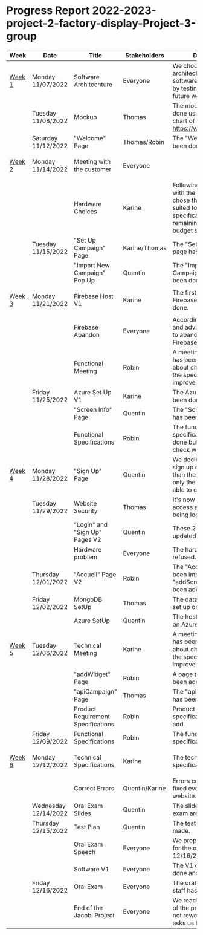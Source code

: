 # Progress Report 2022-2023-project-2-factory-display-Project-3-group

Week | Date | Title | Stakeholders | Description |
|--------------|--------------|-----------------|----------------|----------------|
| <p style="text-decoration: underline">Week 1</p> | Monday 11/07/2022 | Software Architechture | Everyone | We choose the general architecture of our software, we will improve by testing it during the future weeks.
| | Tuesday 11/08/2022 | Mockup | Thomas | The mockup has been done using the graphic chart of https://www.jacobi.net/fr/.
| | Saturday 11/12/2022 | "Welcome" Page | Thomas/Robin | The "Welcome" page has been done.
| <p style="text-decoration: underline">Week 2</p> | Monday 11/14/2022 | Meeting with the customer | Everyone |
| |  | Hardware Choices | Karine | Following the meeting with the customer, we chose the hardware best suited to the specifications while remaining within the budget set by Jacobi.
| | Tuesday 11/15/2022 | "Set Up Campaign" Page | Karine/Thomas | The "Set Up Campaign" page has been done.
| |  | "Import New Campaign" Pop Up | Quentin | The "Import New Campaign" pop up has been done.
| <p style="text-decoration: underline">Week 3</p> | Monday 11/21/2022 | Firebase Host V1 | Karine | The first version of the Firebase host has been done.
| |  | Firebase Abandon | Everyone | According to searches and advices, we decided to abandon the use of Firebase.
| |  | Functional Meeting | Robin | A meeting with Franck has been made to discuss about changes to apply to the specifications to improve it.
| | Friday 11/25/2022 | Azure Set Up V1 | Karine | The Azure set up has been done.
| |  | "Screen Info" Page | Quentin | The "Screen Info" page has been done.
| |  | Functional Specifications | Robin | The functional specifications have been done but will need to be check with the customer.
| <p style="text-decoration: underline">Week 4</p> | Monday 11/28/2022 | "Sign Up" Page | Quentin | We decided to put the sign up on an other page than the login because only the admin will be able to create an account.
| | Tuesday 11/29/2022 | Website Security | Thomas | It's now impossible to access a page without being logged in.
| |  | "Login" and "Sign Up" Pages V2 | Quentin | These 2 pages have been updated.
| |  | Hardware problem | Everyone | The hardware has been refused.
| | Thursday 12/01/2022 | "Accueil" Page V2 | Robin | The "Accueil" page has been improved and a "addScreen" page has been add.
| | Friday 12/02/2022 | MongoDB SetUp | Thomas | The database has been set up on MongoDB.
| |  | Azure SetUp | Quentin | The host has been set up on Azure.
| <p style="text-decoration: underline">Week 5</p> | Tuesday 12/06/2022 | Technical Meeting | Karine | A meeting with Franck has been made to discuss about changes to apply to the specifications to improve it.
| |  | "addWidget" Page | Robin | A page to addWidget has been add.
| |  | "apiCampaign" Page | Thomas | The "apiCampaign" page has been add.
| |  | Product Requirement Specifications | Robin | Product requirement specifications have been add.
| | Friday 12/09/2022 | Functional Specifications | Robin | The functional specifications are done.
| <p style="text-decoration: underline">Week 6</p> | Monday 12/12/2022 | Technical Specifications | Karine | The technical specifications are done.
| |  | Correct Errors | Quentin/Karine | Errors corrected and bug fixed everywhere on the website.
| | Wednesday 12/14/2022 | Oral Exam Slides | Quentin | The slides for the oral exam are done.
| | Thursday 12/15/2022 | Test Plan | Quentin | The test plan has been made.
| |  | Oral Exam Speech | Everyone | We prepared our speech for the oral exam of friday 12/16/2022.
| |  | Software V1 | Everyone | The V1 of the software is done and ready.
| | Friday 12/16/2022 | Oral Exam | Everyone | The oral exam with the staff has been done.
| |  | End of the Jacobi Project | Everyone | We reached the deadline of the project and we will not rework until Jacobi asks us for a V2.